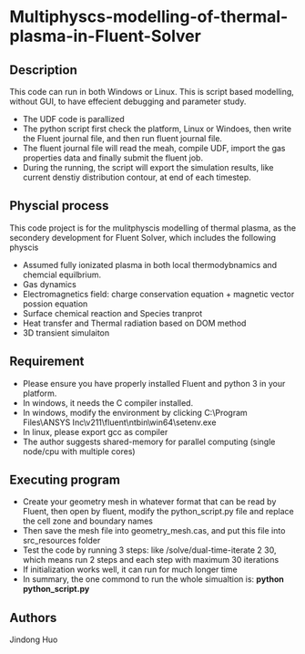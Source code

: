 # Multiphyscs-modelling-of-thermal-plasma-in-Fluent-Solver

## Description
This code can run in both Windows or Linux. This is script based modelling, without GUI, to have effecient debugging and parameter study.
* The UDF code is parallized
* The python script first check the platform, Linux or Windoes, then write the Fluent journal file, and then run fluent journal file.
* The fluent journal file will read the meah, compile UDF, import the gas properties data and finally submit the fluent job.
* During the running, the script will export the simulation results, like current denstiy distribution contour, at end of each timestep.

## Physcial process
This code project is for the mulitphyscis modelling of thermal plasma, as the secondery development for Fluent Solver, which includes the following physcis

* Assumed fully ionizated plasma in both local thermodybnamics and chemcial equilbrium. 
* Gas dynamics
* Electromagnetics field: charge conservation equation + magnetic vector possion equation
* Surface chemical reaction and Species tranprot
* Heat transfer and Thermal radiation based on DOM method
* 3D transient simulaiton

## Requirement
* Please ensure you have properly installed Fluent and python 3 in your platform.
* In windows, it needs the C compiler installed. 
* In windows, modify the environment by clicking C:\Program Files\ANSYS Inc\v211\fluent\ntbin\win64\setenv.exe 
* In linux, please export gcc as compiler
* The author suggests shared-memory for parallel computing (single node/cpu with multiple cores)

## Executing program
* Create your geometry mesh in whatever format that can be read by Fluent, then open by fluent, modify the python_script.py file and replace the cell zone and boundary names
* Then save the mesh file into geometry_mesh.cas, and put this file into src_resources folder
* Test the code by running 3 steps: like /solve/dual-time-iterate 2 30, which means run 2 steps and each step with maximum 30 iterations
* If initialization works well, it can run for much longer time
* In summary, the one commond to run the whole simualtion is: **python python_script.py**

## Authors
Jindong Huo
